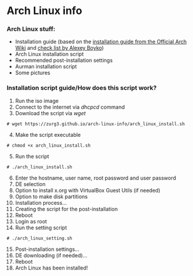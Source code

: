 # Arch Linux info
### Arch Linux stuff:
* Installation guide (based on the [installation guide from the Official Arch Wiki](https://wiki.archlinux.org/index.php/Installation_guide_(%D0%A0%D1%83%D1%81%D1%81%D0%BA%D0%B8%D0%B9)) and [check list by Alexey Boyko](https://docs.google.com/document/d/1IsTwkhYvYde9y3zTD1EscqockzdtdUYcItnAglYfZdU))
* Arch Linux installation script
* Recommended post-installation settings
* Aurman installation script
* Some pictures

### Installation script guide/How does this script work?
1. Run the iso image
2. Connect to the internet via *dhcpcd* command
3. Download the script via *wget*
```
# wget https://zurg3.github.io/arch-linux-info/arch_linux_install.sh
```
4. Make the script executable
```
# chmod +x arch_linux_install.sh
```
5. Run the script
```
# ./arch_linux_install.sh
```
6. Enter the hostname, user name, root password and user password
7. DE selection
8. Option to install x.org with VirtualBox Guest Utils (if needed)
9. Option to make disk partitions
10. Installation process...
11. Creating the script for the post-installation
12. Reboot
13. Login as root
14. Run the setting script
```
# ./arch_linux_setting.sh
```
15. Post-installation settings...
16. DE downloading (if needed)...
17. Reboot
18. Arch Linux has been installed!

